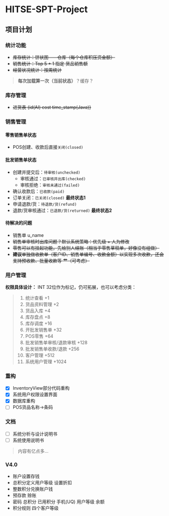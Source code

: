 # HITSE-SPT-Project

## 项目计划

### 统计功能

- ~~库存统计：饼状图——仓库（每个仓库积压资金额）~~
- ~~销售统计：Top 5  + 1 指定 货品销售额~~
- ~~经营状况统计：按周统计~~

> **每次加载算一次（当前状态）**？缓存？

### 库存管理

- ~~进货表 {id(AI) cost time_stamp(Java)}~~

### 销售管理

#### 零售销售单状态

- POS创建、收款后直接`关闭(closed)`

#### 批发销售单状态

- 创建并提交后：`待审核(unchecked)`
  + 审核通过：`已审核并出库(checked)`
  + 审核拒绝：`审核未通过(failed)`
- 确认收款后：`已收款(paid)`
- 订单关闭：`已关闭(closed)`  **最终状态1**
- 申请退款/货：`待退款/货(refund)`
- 退款/货审核通过：`已退款/货(returned)` **最终状态2**

#### 待解决的问题

- 销售单 u_name
- ~~销售单审核时出库问题？默认系统策略：优先级 + 人为修改~~
- ~~零售可以有挂起功能，先给别人结账（相当于零售草稿单，好像没有组做）~~
- ~~**建议**单独做收款单（客户ID、销售单编号、收款金额）以实现多次收款，还会支持预收款、批量收款等 **艹**（可考虑）~~

### 用户管理

**权限具体设计：**
INT 32位作为标记，仍可拓展，也可以考虑分类：

>
>1. 统计查看 +1
>2. 货品资料管理 +2
>3. 货品入库 +4
>4. 库存盘点 +8
>5. 库存调度 +16
>6. 开批发销售单 +32
>7. POS零售 +64
>8. 批发销售单审核/退款审核 +128
>9. 批发销售单收款/退款 +256
>10. 客户管理 +512
>11. 系统用户管理 +1024

### 重构

- [x] InventoryView部分代码重构
- [x] 系统用户权限设置界面
- [x] 数据库重构
- [ ] POS货品名称->条码

### 文档

- [ ] 系统分析与设计说明书
- [ ] 系统使用说明书

> 内容有亿点多...

### V4.0

- 账户设置存钱
- 总积分定义用户等级 设置折扣
- 整数积分兑换账户钱
- 预存款 赊账
- 密码 总积分 已用积分 手机(UQ) 用户等级 余额
- 积分规则 四个客户等级
